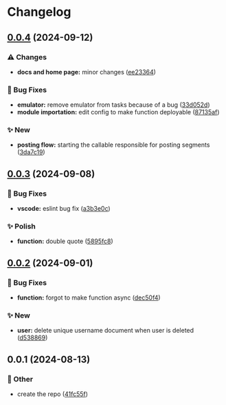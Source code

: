 # Changelog

## [0.0.4](https://github.com/Oktogazh/Corpora/compare/functions-v0.0.3...functions-v0.0.4) (2024-09-12)


### ⚠️ Changes

* **docs and home page:** minor changes ([ee23364](https://github.com/Oktogazh/Corpora/commit/ee23364a8079cb3d62b57375c7192021fc4e5cae))


### 🐞 Bug Fixes

* **emulator:** remove emulator from tasks because of a bug ([33d052d](https://github.com/Oktogazh/Corpora/commit/33d052d171e85a5a18d6736bcb68f58315f47dab))
* **module importation:** edit config to make function deployable ([87135af](https://github.com/Oktogazh/Corpora/commit/87135af8c18dfca543c8db10b7f6763d918c1508))


### ✨  New

* **posting flow:** starting the callable responsible for posting segments ([3da7c19](https://github.com/Oktogazh/Corpora/commit/3da7c19dd7739f83e22936b76f30abc644050893))

## [0.0.3](https://github.com/Oktogazh/Corpora/compare/functions-v0.0.2...functions-v0.0.3) (2024-09-08)


### 🐞 Bug Fixes

* **vscode:** eslint bug fix ([a3b3e0c](https://github.com/Oktogazh/Corpora/commit/a3b3e0c57f5836b9d9a1b9ec85034fa20c309d88))


### ✨ Polish

* **function:** double quote ([5895fc8](https://github.com/Oktogazh/Corpora/commit/5895fc822e3b45f6df1e901f073418919b92fe25))

## [0.0.2](https://github.com/Oktogazh/Corpora/compare/functions-v0.0.1...functions-v0.0.2) (2024-09-01)


### 🐞 Bug Fixes

* **function:** forgot to make function async ([dec50f4](https://github.com/Oktogazh/Corpora/commit/dec50f4b83b8b788500e89dc10a172f5bd326809))


### ✨  New

* **user:** delete unique username document when user is deleted ([d538869](https://github.com/Oktogazh/Corpora/commit/d538869e4646eddc597b2ddf384817cff0a44259))

## 0.0.1 (2024-08-13)


### 🧰 Other

* create the repo ([41fc55f](https://github.com/Oktogazh/Corpora/commit/41fc55fa6f5f0cb9e08e123da0bb4eb46904605c))
